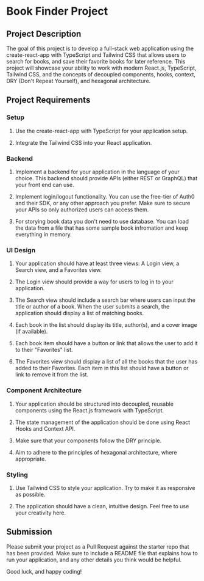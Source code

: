 
# Book Finder Project

## Project Description

The goal of this project is to develop a full-stack web application using the create-react-app with TypeScript and Tailwind CSS that allows users to search for books, and save their favorite books for later reference. This project will showcase your ability to work with modern React.js, TypeScript, Tailwind CSS, and the concepts of decoupled components, hooks, context, DRY (Don't Repeat Yourself), and hexagonal architecture.

## Project Requirements

### Setup

1. Use the create-react-app with TypeScript for your application setup.

2. Integrate the Tailwind CSS into your React application.

### Backend

1. Implement a backend for your application in the language of your choice. This backend should provide APIs (either REST or GraphQL) that your front end can use.

2. Implement login/logout functionality. You can use the free-tier of Auth0 and their SDK, or any other approach you prefer. Make sure to secure your APIs so only authorized users can access them.

3. For storying book data you don't need to use database.  You can load the data from a file that has some sample book infromation and keep everything in memory.

### UI Design

1. Your application should have at least three views: A Login view, a Search view, and a Favorites view.

2. The Login view should provide a way for users to log in to your application.

3. The Search view should include a search bar where users can input the title or author of a book. When the user submits a search, the application should display a list of matching books.

4. Each book in the list should display its title, author(s), and a cover image (if available).

5. Each book item should have a button or link that allows the user to add it to their "Favorites" list.

6. The Favorites view should display a list of all the books that the user has added to their Favorites. Each item in this list should have a button or link to remove it from the list.

### Component Architecture

1. Your application should be structured into decoupled, reusable components using the React.js framework with TypeScript.

2. The state management of the application should be done using React Hooks and Context API.

3. Make sure that your components follow the DRY principle.

4. Aim to adhere to the principles of hexagonal architecture, where appropriate.

### Styling

1. Use Tailwind CSS to style your application. Try to make it as responsive as possible.

2. The application should have a clean, intuitive design. Feel free to use your creativity here.

## Submission

Please submit your project as a Pull Request against the starter repo that has been provided. Make sure to include a README file that explains how to run your application, and any other details you think would be helpful.

Good luck, and happy coding!

